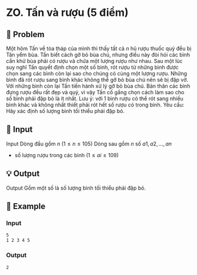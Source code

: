 # ZO. Tấn và rượu (5 điểm)

## 📖 Problem

Một hôm Tấn về tòa tháp của mình thì thấy tất cả
$n$
hũ rượu thuốc quý đều bị Tân yểm bùa.
Tấn biết cách gỡ bỏ bùa chú, nhưng điều này đòi hỏi các bình cần khử bùa phải có rượu và chứa một lượng rượu như nhau.
Sau một lúc suy nghĩ Tấn quyết định chọn một số bình, rót rượu từ những bình được chọn sang các bình còn lại sao cho chúng có cùng một lượng rượu. Những bình đã rót rượu sang bình khác không thể gỡ bỏ bùa chú nên sẽ bị đập vỡ. Với những bình còn lại Tấn tiến hành xử lý gỡ bỏ bùa chú. Bản thân các bình đựng rượu đều rất đẹp và quý, vì vậy Tấn cố gắng chọn cách làm sao cho số bình phải đập bỏ là ít nhất.
Lưu ý: với
$1$
bình rượu có thể rót sang nhiều bình khác và không nhất thiết phải rót hết số rượu có trong bình.
Yêu cầu: Hãy xác định số lượng bình tối thiểu phải đập bỏ.


## 🧩 Input

Input
Dòng đầu gồm
$n$
$(1 ≤n≤ 105)$
Dòng sau gồm
$n$
số
$a1,a2, ...,an$
- số lượng rượu trong các bình
$(1 ≤ai≤ 109)$


## 💡 Output

Output
Gồm một số là số lượng bình tối thiểu phải đập bỏ.


## 🧠 Example

### Input

```text
5
1 2 3 4 5
```

### Output

```text
2
```


